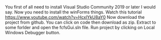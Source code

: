 You first of all need to install Visual Studio Community 2019 or later I would say.
Now you need to install the winForms things. 
Watch this tutorial https://www.youtube.com/watch?v=HcxlYkU8aY0
Now download the project from github. You can click on code then download as zip.
Extract to some forlder and open the fcfsGui.sln file. 
Run project by clicking on Local Windows Debugger button.
